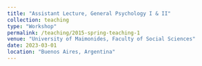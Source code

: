 ```yaml
---
title: "Assistant Lecture, General Psychology I & II"
collection: teaching
type: "Workshop"
permalink: /teaching/2015-spring-teaching-1
venue: "University of Maimonides, Faculty of Social Sciences"
date: 2023-03-01
location: "Buenos Aires, Argentina"
---
```

